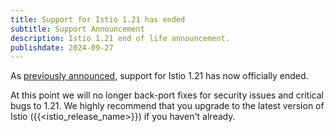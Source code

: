 ```yaml
---
title: Support for Istio 1.21 has ended
subtitle: Support Announcement
description: Istio 1.21 end of life announcement.
publishdate: 2024-09-27
---
```


As [previously announced](/news/support/announcing-1.21-eol/), support for Istio 1.21 has now officially ended.

At this point we will no longer back-port fixes for security issues and critical bugs to 1.21. We highly recommend that
you upgrade to the latest version of Istio ({{<istio_release_name>}}) if you haven't already.
